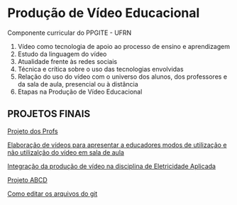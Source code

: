 # Produção de Vídeo Educacional
Componente curricular do PPGITE - UFRN

1. Vídeo como tecnologia de apoio ao processo de ensino e aprendizagem
1. Estudo da linguagem do vídeo
1. Atualidade frente às redes sociais
1. Técnica e crítica sobre o uso das tecnologias envolvidas
1. Relação do uso do vídeo com o universo dos alunos, dos professores e da sala de aula, presencial ou à distância
1. Etapas na Produção de Vídeo Educacional

## PROJETOS FINAIS

[Projeto dos Profs](aquilesakynara.md)

[Elaboração de vídeos para apresentar a educadores modos de utilização e não utilizalção do vídeo em sala de aula](PlayEduc.md)

[Integração da produção de vídeo na disciplina de Eletricidade Aplicada](t1.md)

[Projeto ABCD](GrupoABCD.md)

[Como editar os arquivos do git](https://www.markdownguide.org/basic-syntax)
